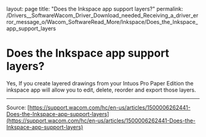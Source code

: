 layout: page
title: "Does the Inkspace app support layers?"
permalink: /Drivers__SoftwareWacom_Driver_Download_needed_Receiving_a_driver_error_message_o/Wacom_SoftwareRead_More/Inkspace/Does_the_Inkspace_app_support_layers

# Does the Inkspace app support layers?

Yes, If you create layered drawings from your Intuos Pro Paper Edition the inkspace app will allow you to edit, delete, reorder and export those layers.

---
Source: [https://support.wacom.com/hc/en-us/articles/1500006262441-Does-the-Inkspace-app-support-layers](https://support.wacom.com/hc/en-us/articles/1500006262441-Does-the-Inkspace-app-support-layers)
